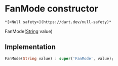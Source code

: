 


# FanMode constructor




    *[<Null safety>](https://dart.dev/null-safety)*



FanMode([String](https://api.flutter.dev/flutter/dart-core/String-class.html) value)





## Implementation

```dart
FanMode(String value) : super('FanMode', value);
```







